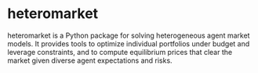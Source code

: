 # heteromarket
heteromarket is a Python package for solving heterogeneous agent market models. It provides tools to optimize individual portfolios under budget and leverage constraints, and to compute equilibrium prices that clear the market given diverse agent expectations and risks.
